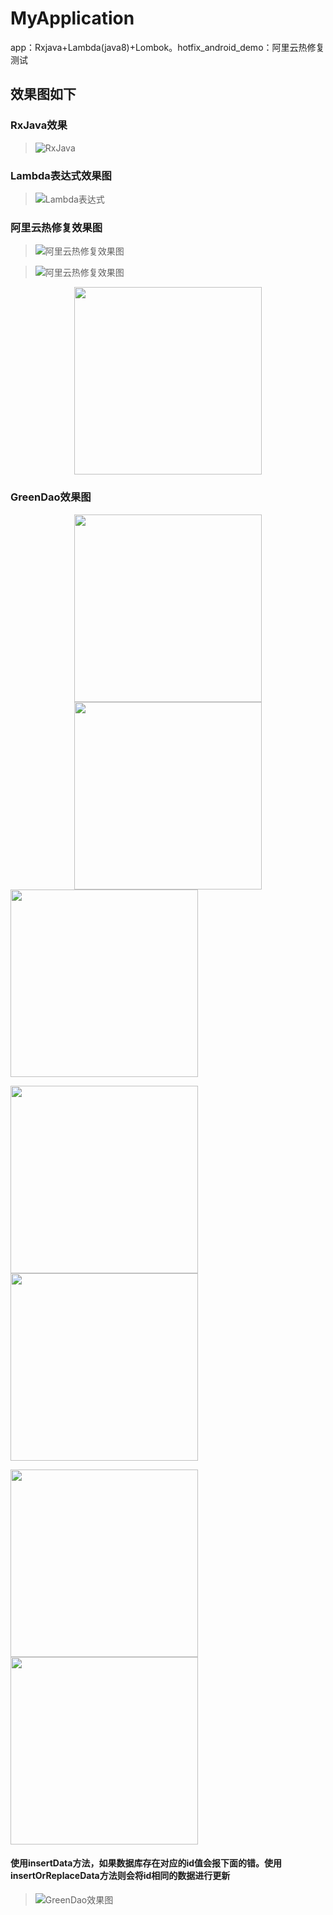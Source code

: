 # MyApplication
app：Rxjava+Lambda(java8)+Lombok。hotfix_android_demo：阿里云热修复测试

## 效果图如下

### RxJava效果
>![RxJava](doc/pic_rxjava.png)

### Lambda表达式效果图
>![Lambda表达式](doc/pic_lambda.png)

### 阿里云热修复效果图

>![阿里云热修复效果图](doc/pic_hotfix_alibaba.png)

>![阿里云热修复效果图](doc/pic_hotfixapp_homeac_mix.jpg)

<div align="center">
 <img src="doc/pic_hotfixapp_restestac_mix.jpg" width="300"  />
 </div>

### GreenDao效果图

<div align="center">
<img src="https://raw.github.com/yueyue10/MyApplication/master/doc/pic_greendao_student.jpg" width="300"  />

<img src="https://raw.github.com/yueyue10/MyApplication/master/doc/pic_greendao_message.jpg" width="300" />
</div>
 
<img src="doc/pic_greendao_recomdroute.jpg" width="300" hegiht="500" align="center"/> 

<img src="doc/pic_greendao_remid1.jpg" width="300" hegiht="500" /> <img src="doc/pic_green_dao_remind2.jpg" width="300" hegiht="500" />
 
<img src="doc/pic_greendao_jsonlist.jpg" width="300" hegiht="500" /> <img src="doc/pic_greendao_jsonstr.jpg" width="300" hegiht="500" />

#### 使用insertData方法，如果数据库存在对应的id值会报下面的错。使用insertOrReplaceData方法则会将id相同的数据进行更新
>![GreenDao效果图](doc/pic_greendao_error.png)

